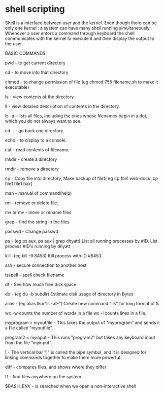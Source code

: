 # shell scripting

Shell is a interface between user and the kernel. Even though there can be  only one kernel ; a system can have many shell running simultaneously. Whenever a user enters a command through keyboard the
shell communicates with the kernel to execute it and then display the output to the user.

BASIC COMMANDS

pwd - to get current directory

cd <directory> - to move into that directory

chmod <permissionno> <filename> - to change permission of file (eg chmod 755 filename.sh to make it executable)

ls - view contents of the directory

ll - view detailed description of contents in the directory.

ls -a - lists all files, including the ones whose filenames begin in a dot, which you do not always want to see. 

cd .. - go back one directory.

echo - to display to a console.

cat <filename> - read contents of filename.

mkdir <directoryname> - create a directory

rmdir <directoryname> - remove a directory

cp - Copy file into directory, Make backup of file1( eg   cp file1 web-docs ,cp file1 file1.bak)

man <commandname> - manual of command(help)

rm - remove or delete file.

mv <old> <new> or mv <file> <directorytomove> - move or rename files  

grep <string> <files> - find the string in the files

passwd - Change passwd

ps <opt> -  (eg ps aux, ps aux   |   grep dhyatt) List all running processes by #ID, List process #ID's running by dhyatt

kill <opt> <ID> -(eg kill -9 8453) Kill process with ID #8453

ssh <host> - secure connection to another host

isspell <filename> - spell check filename

df - See how much free disk space

du - (eg du -b subdir) Estimate disk usage of directory in Bytes

alias - (eg alias lls="ls -alF") Create new command "lls" for long format of ls

wc -w <filename> counts the number of words in a file
wc -l <filename> counts lines in a file. 

myprogram   >   myoutfile - This takes the output of "myprogram" and sends it a file called "myoutfile". 

program2   <   myinput - This runs "program2" but takes any keyboard input from the file "myinput". 

 | - The vertical bar "|" is called the pipe symbol, and it is designed for linking commands together to make them more powerful.

diff <filename1> <filename2> - compares files, and shows where they differ

ff - find files anywhere on the system

$BASH_ENV - is searched when we open a non-interactive shell


